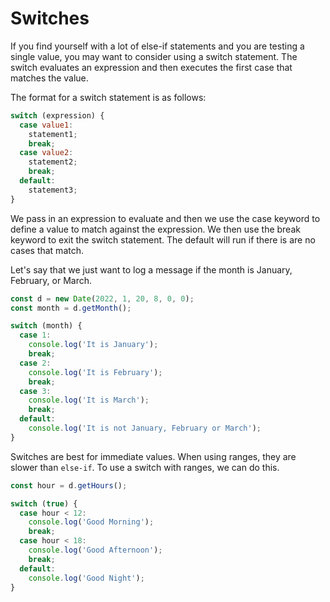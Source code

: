 # Switches

If you find yourself with a lot of else-if statements and you are testing a single value, you may want to consider using a switch statement. The switch evaluates an expression and then executes the first case that matches the value.

The format for a switch statement is as follows:

```js
switch (expression) {
  case value1:
    statement1;
    break;
  case value2:
    statement2;
    break;
  default:
    statement3;
}
```

We pass in an expression to evaluate and then we use the case keyword to define a value to match against the expression. We then use the break keyword to exit the switch statement. The default will run if there is are no cases that match.

Let's say that we just want to log a message if the month is January, February, or March.

```js
const d = new Date(2022, 1, 20, 8, 0, 0);
const month = d.getMonth();

switch (month) {
  case 1:
    console.log('It is January');
    break;
  case 2:
    console.log('It is February');
    break;
  case 3:
    console.log('It is March');
    break;
  default:
    console.log('It is not January, February or March');
}
```

Switches are best for immediate values. When using ranges, they are slower than `else-if`. To use a switch with ranges, we can do this.

```JavaScript
const hour = d.getHours();

switch (true) {
  case hour < 12:
    console.log('Good Morning');
    break;
  case hour < 18:
    console.log('Good Afternoon');
    break;
  default:
    console.log('Good Night');
}
```
